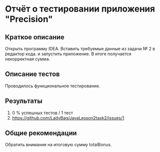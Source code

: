# Отчёт о тестировании приложения "Precision"

## Краткое описание

Открыть программу IDEA. Вставить требуемые данные из задачи № 2 в редактор кода. 
и запустить приложение. В итоге получается некорректная сумма.

## Описание тестов

Проводилось функциональное тестирование.

## Результаты

1.  0 % успешных тестов / 1 тест 
2. https://github.com/LadyBag/JavaLesson2task2/issues/1

## Общие рекомендации

Обратить внимание на итоговую сумму totalBonus. 